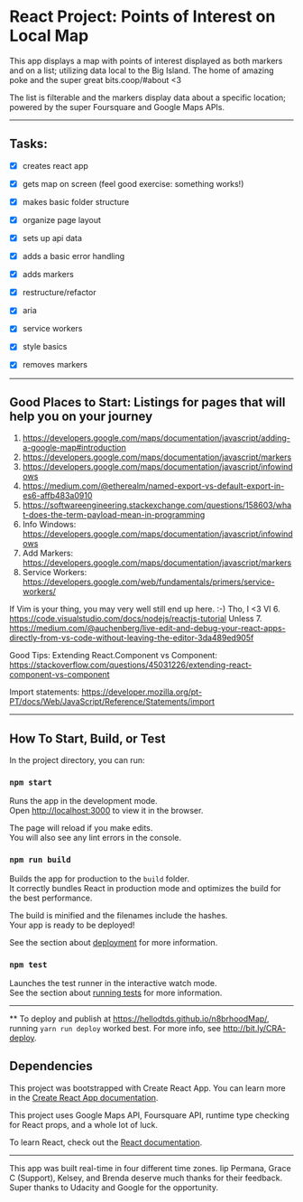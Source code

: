 # React Project: Points of Interest on Local Map

This app displays a map with points of interest displayed as both markers and on a list; utilizing data local to the Big Island. The home of amazing poke and the super great bits.coop/#about <3

The list is filterable and the markers display data about a specific location; powered by the super Foursquare and Google Maps APIs.

---
## Tasks:
- [x] creates react app
- [x] gets map on screen (feel good exercise: something works!)
- [x] makes basic folder structure
- [x] organize page layout
- [x] sets up api data
- [x] adds a basic error handling
- [x] adds markers
- [x] restructure/refactor
- [x] aria
- [x] service workers
- [x] style basics
- [x] removes markers


---
## Good Places to Start: Listings for pages that will help you on your journey

1. https://developers.google.com/maps/documentation/javascript/adding-a-google-map#introduction
2. https://developers.google.com/maps/documentation/javascript/markers
3. https://developers.google.com/maps/documentation/javascript/infowindows
4. https://medium.com/@etherealm/named-export-vs-default-export-in-es6-affb483a0910
5. https://softwareengineering.stackexchange.com/questions/158603/what-does-the-term-payload-mean-in-programming
6. Info Windows: https://developers.google.com/maps/documentation/javascript/infowindows
7. Add Markers: https://developers.google.com/maps/documentation/javascript/markers
8. Service Workers: https://developers.google.com/web/fundamentals/primers/service-workers/

If Vim is your thing, you may very well still end up here. :-) Tho, I <3 VI
6. https://code.visualstudio.com/docs/nodejs/reactjs-tutorial Unless 
7. https://medium.com/@auchenberg/live-edit-and-debug-your-react-apps-directly-from-vs-code-without-leaving-the-editor-3da489ed905f


Good Tips:
Extending React.Component vs Component: https://stackoverflow.com/questions/45031226/extending-react-component-vs-component

Import statements: https://developer.mozilla.org/pt-PT/docs/Web/JavaScript/Reference/Statements/import

---

## How To Start, Build, or Test

In the project directory, you can run:

### `npm start`

Runs the app in the development mode.<br>
Open [http://localhost:3000](http://localhost:3000) to view it in the browser.

The page will reload if you make edits.<br>
You will also see any lint errors in the console.

### `npm run build`

Builds the app for production to the `build` folder.<br>
It correctly bundles React in production mode and optimizes the build for the best performance.

The build is minified and the filenames include the hashes.<br>
Your app is ready to be deployed!

See the section about [deployment](https://facebook.github.io/create-react-app/docs/deployment) for more information.

### `npm test`

Launches the test runner in the interactive watch mode.<br>
See the section about [running tests](https://facebook.github.io/create-react-app/docs/running-tests) for more information.

---

** To deploy and publish at https://hellodtds.github.io/n8brhoodMap/, running `yarn run deploy` worked best. For more info, see http://bit.ly/CRA-deploy.

## Dependencies
This project was bootstrapped with Create React App. You can learn more in the [Create React App documentation](https://facebook.github.io/create-react-app/docs/getting-started).

This project uses Google Maps API, Foursquare API, runtime type checking for React props, and a whole lot of luck.

To learn React, check out the [React documentation](https://reactjs.org/).

---
This app was built real-time in four different time zones. Iip Permana, Grace C (Support), Kelsey, and Brenda deserve much thanks for their feedback. Super thanks to Udacity and Google for the opportunity.